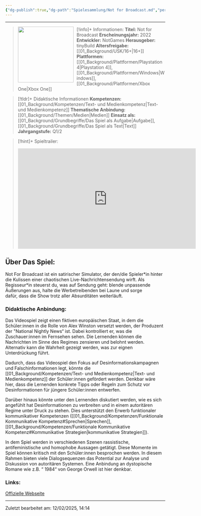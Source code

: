 ```yaml
---
{"dg-publish":true,"dg-path":"Spielesammlung/Not for Broadcast.md","permalink":"/spielesammlung/not-for-broadcast/","noteIcon":"1"}
---
```


---
>[!info]+ Informationen:
><img src="https://images.igdb.com/igdb/image/upload/t_cover_big/co5bcn.webp" style="float:left;height:175px;padding-right:10px">**Titel:** Not for Broadcast
>**Erscheinungsjahr:** 2022
>**Entwickler:** NotGames
>**Herausgeber:** tinyBuild
>**Altersfreigabe:** [[01_Background/USK/16+\|16+]]
>**Plattformen:** [[01_Background/Plattformen/Playstation 4\|Playstation 4]],[[01_Background/Plattformen/Windows\|Windows]],[[01_Background/Plattformen/Xbox One\|Xbox One]]

>[!tldr]+ Didaktische Informationen
>**Kompetenzen:** [[01_Background/Kompetenzen/Text- und Medienkompetenz\|Text- und Medienkompetenz]]
>**Thematische Anbindung:** [[01_Background/Themen/Medien\|Medien]]
>**Einsatz als:** [[01_Background/Grundbegriffe/Das Spiel als Aufgabe\|Aufgabe]],[[01_Background/Grundbegriffe/Das Spiel als Text\|Text]]
>**Jahrgangstufe:** Q1/2

>[!hint]+ Spieltrailer:
><iframe width="560" height="315" src="https://www.youtube.com/embed/Ey_Ips4WId8?si=29h7X8BvFeX-lK9J" title="YouTube video player" frameborder="0" allow="accelerometer; autoplay; clipboard-write; encrypted-media; gyroscope; picture-in-picture; web-share" referrerpolicy="strict-origin-when-cross-origin" allowfullscreen></iframe>


## Über Das Spiel:
Not For Broadcast ist ein satirischer Simulator, der den/die Spieler\*in hinter die Kulissen einer chaotischen Live-Nachrichtensendung wirft. Als Regisseur\*in steuerst du, was auf Sendung geht: blende unpassende Äußerungen aus, halte die Werbetreibenden bei Laune und sorge dafür, dass die Show trotz aller Absurditäten weiterläuft.
### Didaktische Anbindung:
Das Videospiel zeigt einen fiktiven europäischen Staat, in dem die Schüler:innen in die Rolle von Alex Winston versetzt werden, der Produzent der "National Nightly News“ ist. Dabei kontrolliert er, was die Zuschauer:innen im Fernsehen sehen. Die Lernenden können die Nachrichten im Sinne des Regimes zensieren und belohnt  werden. Alternativ kann die Wahrheit gezeigt werden, was zur eignen Unterdrückung führt. 

Dadurch, dass das Videospiel den Fokus auf Desinformationskampagnen und Falschinformationen legt, könnte die [[01_Background/Kompetenzen/Text- und Medienkompetenz\|Text- und Medienkompetenz]] der Schüler:innen gefördert werden. Denkbar wäre hier, dass die Lernenden  konkrete Tipps oder Regeln zum Schutz vor Desinformationen für jüngere Schüler:innen entwerfen.        

Darüber hinaus könnte unter den Lernenden diskutiert werden, wie es sich angefühlt hat Desinformationen zu verbreiten und in einem autoritären Regime unter Druck zu stehen. Dies unterstützt den Erwerb funktionaler kommunikativer Kompetenzen ([[01_Background/Kompetenzen/Funktionale Kommunikative Kompetenz#Sprechen\|Sprechen]],  [[01_Background/Kompetenzen/Funktionale Kommunikative Kompetenz#Kommunikative Strategien\|kommunikative Strategien]]).

In dem Spiel werden in verschiedenen Szenen rassistische, antifeministische und homophobe Aussagen getätigt. Diese Momente im Spiel können kritisch mit den Schüler:innen besprochen werden. In diesem Rahmen bieten viele Dialogsequenzen das Potential zur Analyse und Diskussion von autoritären Systemen. Eine Anbindung an dystopische Romane wie z.B. “ 1984“ von George Orwell ist hier denkbar.
### Links:
[Offizielle Webseite](https://www.notforbroadcastgame.com)

---
Zuletzt bearbeitet am: 12/02/2025, 14:14